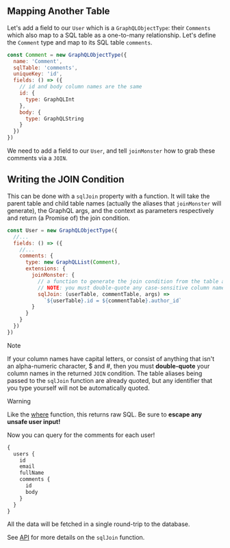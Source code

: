 ## Mapping Another Table

Let's add a field to our `User` which is a `GraphQLObjectType`: their `Comments` which also map to a SQL table as a one-to-many relationship. Let's define the `Comment` type and map to its SQL table `comments`.

```javascript
const Comment = new GraphQLObjectType({
  name: 'Comment',
  sqlTable: 'comments',
  uniqueKey: 'id',
  fields: () => ({
    // id and body column names are the same
    id: {
      type: GraphQLInt
    },
    body: {
      type: GraphQLString
    }
  })
})
```

We need to add a field to our `User`, and tell `joinMonster` how to grab these comments via a `JOIN`. 

## Writing the JOIN Condition

This can be done with a `sqlJoin` property with a function.
It will take the parent table and child table names (actually the aliases that `joinMonster` will generate), the GraphQL args, and the context as parameters respectively and return (a Promise of) the join condition.

```javascript
const User = new GraphQLObjectType({
  //...
  fields: () => ({
    //...
    comments: {
      type: new GraphQLList(Comment),
      extensions: {
        joinMonster: {
          // a function to generate the join condition from the table aliases
          // NOTE: you must double-quote any case-sensitive column names the table aliases are already quoted
          sqlJoin: (userTable, commentTable, args) =>
            `${userTable}.id = ${commentTable}.author_id`
        }
      }
    }
  })
})
```

<div class="admonition note">
  <p class="first admonition-title">Note</p>
  <p class="last">
    If your column names have capital letters, or consist of anything that isn't an alpha-numeric character, $ and #,
    then you must <strong>double-quote</strong> your column names in the returned <code>JOIN</code> condition.
    The table aliases being passed to the <code>sqlJoin</code> function are already quoted, but any identifier that you type yourself will not be automatically quoted.
  </p>
</div>

<div class="admonition warning">
  <p class="first admonition-title">Warning</p>
  <p class="last">
    Like the <a href="/API/#where">where</a> function, this returns raw SQL. Be sure to <strong>escape any unsafe user input!</strong>
  </p>
</div>

Now you can query for the comments for each user!

```graphql
{
  users { 
    id
    email
    fullName
    comments {
      id
      body
    }
  }
}
```

All the data will be fetched in a single round-trip to the database.

See [API](/API/#sqlJoin) for more details on the `sqlJoin` function.


